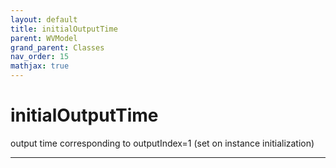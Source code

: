 ```yaml
---
layout: default
title: initialOutputTime
parent: WVModel
grand_parent: Classes
nav_order: 15
mathjax: true
---
```


#  initialOutputTime

output time corresponding to outputIndex=1 (set on instance initialization)


---

